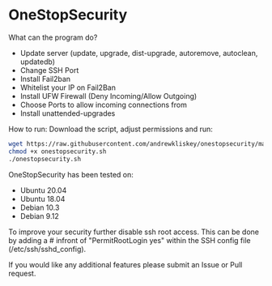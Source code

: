 # OneStopSecurity

What can the program do?
  - Update server (update, upgrade, dist-upgrade, autoremove, autoclean, updatedb)
  - Change SSH Port 
  - Install Fail2ban
  - Whitelist your IP on Fail2Ban
  - Install UFW Firewall (Deny Incoming/Allow Outgoing)
  - Choose Ports to allow incoming connections from
  - Install unattended-upgrades

How to run:
Download the script, adjust permissions and run:
```bash
wget https://raw.githubusercontent.com/andrewkliskey/onestopsecurity/master/onestopsecurity.sh
chmod +x onestopsecurity.sh
./onestopsecurity.sh
```

OneStopSecurity has been tested on:
  - Ubuntu 20.04
  - Ubuntu 18.04
  - Debian 10.3
  - Debian 9.12
  
To improve your security further disable ssh root access.
This can be done by adding a # infront of "PermitRootLogin yes" within the SSH config file (/etc/ssh/sshd_config).

If you would like any additional features please submit an Issue or Pull request.